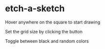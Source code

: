 # etch-a-sketch
<p>Hover anywhere on the square to start drawing</p>
<p>Set the grid size by clicking the button</p>
<p>Toggle between black and random colors</p>
